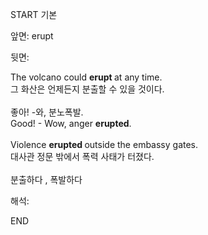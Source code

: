 START
기본

앞면:
erupt


뒷면:
<div>The volcano could <b>erupt </b>at any time. </div><div>그 화산은 언제든지 분출할 수 있을 것이다.</div><div><br></div><div><div><div>좋아! -와, 분노폭발.</div></div><div><div>Good! - Wow, anger <b>erupted</b>.</div></div></div><div><br></div><div><div>Violence <b>erupted </b>outside the embassy gates. </div><div>대사관 정문 밖에서 폭력 사태가 터졌다.</div></div><div><br></div><div>분출하다 , 폭발하다</div>


해석:

END